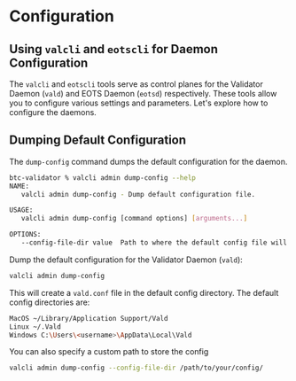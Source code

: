 # Configuration

## Using `valcli` and `eotscli` for Daemon Configuration

The `valcli` and `eotscli` tools serve as control planes for the Validator Daemon (`vald`) and EOTS Daemon (`eotsd`) respectively. These tools allow you to configure various settings and parameters. Let's explore how to configure the daemons.

## Dumping Default Configuration

The `dump-config` command dumps the default configuration for the daemon.

```bash
btc-validator % valcli admin dump-config --help
NAME:
   valcli admin dump-config - Dump default configuration file.

USAGE:
   valcli admin dump-config [command options] [arguments...]

OPTIONS:
   --config-file-dir value  Path to where the default config file will be dumped (default: "~/Library/Application Support/Vald/vald.conf")
```

Dump the default configuration for the Validator Daemon (`vald`):

```bash
valcli admin dump-config
```
This will create a ```vald.conf``` file in the default config directory. The default config directories are:

```bash
MacOS ~/Library/Application Support/Vald 
Linux ~/.Vald
Windows C:\Users\<username>\AppData\Local\Vald
```
You can also specify a custom path to store the config

```bash
valcli admin dump-config --config-file-dir /path/to/your/config/
```
